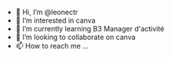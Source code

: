 - 👋 Hi, I’m @leonectr
- 👀 I’m interested in canva
- 🌱 I’m currently learning B3 Manager d'activité
- 💞️ I’m looking to collaborate on canva
- 📫 How to reach me ...

<!---
leonectr/leonectr is a ✨ special ✨ repository because its `README.md` (this file) appears on your GitHub profile.
You can click the Preview link to take a look at your changes.
--->

